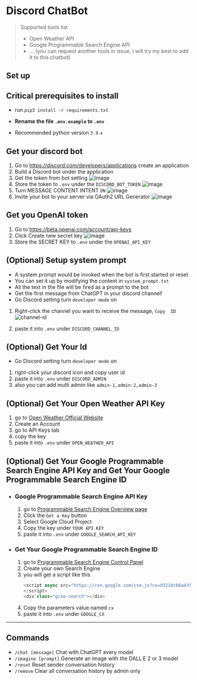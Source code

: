# Discord ChatBot

> Supported tools list
> - Open Weather API
> - Google Programmable Search Engine API
> - ... (you can request another tools in issue, I will try my best to add it to this chatbot)

## Set up

## Critical prerequisites to install

* run ```pip3 install -r requirements.txt```

* **Rename the file `.env.example` to `.env`**

* Recommended python version `3.9` +

## Get your discord bot

1. Go to https://discord.com/developers/applications create an application
2. Build a Discord bot under the application
3. Get the token from bot setting
   ![image](https://user-images.githubusercontent.com/89479282/205949161-4b508c6d-19a7-49b6-b8ed-7525ddbef430.png)
4. Store the token to `.env` under the `DISCORD_BOT_TOKEN`
   ![image](https://user-images.githubusercontent.com/89479282/222661803-a7537ca7-88ae-4e66-9bec-384f3e83e6bd.png)
5. Turn MESSAGE CONTENT INTENT `ON`
   ![image](https://user-images.githubusercontent.com/89479282/205949323-4354bd7d-9bb9-4f4b-a87e-deb9933a89b5.png)
6. Invite your bot to your server via OAuth2 URL Generator
   ![image](https://user-images.githubusercontent.com/89479282/205949600-0c7ddb40-7e82-47a0-b59a-b089f929d177.png)

## Get you OpenAI token

1. Go to https://beta.openai.com/account/api-keys
2. Click Create new secret key
   ![image](https://user-images.githubusercontent.com/89479282/207970699-2e0cb671-8636-4e27-b1f3-b75d6db9b57e.PNG)
3. Store the SECRET KEY to `.env` under the `OPENAI_API_KEY`

## (Optional) Setup system prompt

* A system prompt would be invoked when the bot is first started or reset
* You can set it up by modifying the content in `system_prompt.txt`
* All the text in the file will be fired as a prompt to the bot
* Get the first message from ChatGPT in your discord channel!
* Go Discord setting turn `developer mode` on

1. Right-click the channel you want to receive the message, `Copy  ID`
   ![channel-id](https://user-images.githubusercontent.com/89479282/207697217-e03357b3-3b3d-44d0-b880-163217ed4a49.PNG)

2. paste it into `.env` under `DISCORD_CHANNEL_ID`

## (Optional) Get Your Id

* Go Discord setting turn `developer mode` on

1. right-click your discord icon and copy user id
2. paste it into `.env` under `DISCORD_ADMIN`
3. also you can add multi admin like `admin-1,admin-2,admin-3`

## (Optional) Get Your Open Weather API Key

1. go to [Open Weather Official Website](https://openweathermap.org/)
2. Create an Account
3. go to API Keys tab
4. copy the key
5. paste it into `.env` under `OPEN_WEATHER_API`

## (Optional) Get Your Google Programmable Search Engine API Key and Get Your Google Programmable Search Engine ID

- ### Google Programmable Search Engine API Key
   1. go to [Programmable Search Engine Overview page](https://developers.google.com/custom-search/v1/overview)
   2. Click the `Get a Key` button
   3. Select Google Cloud Project
   4. Copy the key under `YOUR API KEY`
   5. paste it into `.env` under `GOOGLE_SEARCH_API_KEY`

- ### Get Your Google Programmable Search Engine ID
   1. go to [Programmable Search Engine Control Panel](https://programmablesearchengine.google.com/controlpanel/create)
   2. Create your own Search Engine
   3. you will get a script like this
      ```javascript
      <script async src="https://cse.google.com/cse.js?cx=d3218cb6a43f949bc">
      </script>
      <div class="gcse-search"></div>
      ```
   4. Copy the parameters value named `cx`
   5. paste it into `.env` under `GOOGLE_CX`

------

## Commands

* `/chat [message]` Chat with ChatGPT every model
* `/imagine [prompt]` Generate an image with the DALL·E 2 or 3 model
* `/reset` Reset sender conversation history
* `/remove` Clear all conversation history by admin only